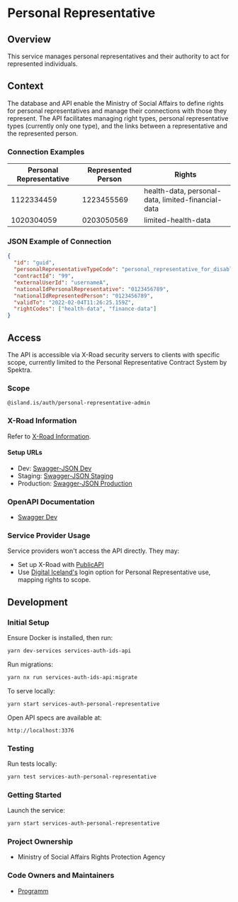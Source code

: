 # Personal Representative

## Overview

This service manages personal representatives and their authority to act for represented individuals.

## Context

The database and API enable the Ministry of Social Affairs to define rights for personal representatives and manage their connections with those they represent. The API facilitates managing right types, personal representative types (currently only one type), and the links between a representative and the represented person.

### Connection Examples

| **Personal Representative** | **Represented Person** | **Rights**                                         |
| --------------------------- | ---------------------- | -------------------------------------------------- |
| 1122334459                  | 1223455569             | health-data, personal-data, limited-financial-data |
| 1020304059                  | 0203050569             | limited-health-data                                |

### JSON Example of Connection

```json
{
  "id": "guid",
  "personalRepresentativeTypeCode": "personal_representative_for_disabled_person",
  "contractId": "99",
  "externalUserId": "usernameA",
  "nationalIdPersonalRepresentative": "0123456789",
  "nationalIdRepresentedPerson": "0123456789",
  "validTo": "2022-02-04T11:26:25.159Z",
  "rightCodes": ["health-data", "finance-data"]
}
```

## Access

The API is accessible via X-Road security servers to clients with specific scope, currently limited to the Personal Representative Contract System by Spektra.

### Scope

```plaintext
@island.is/auth/personal-representative-admin
```

### X-Road Information

Refer to [X-Road Information](https://docs.devland.is/technical-overview/x-road/x-road-system-requirements).

#### Setup URLs

- Dev: [Swagger-JSON Dev](https://personal-representative-xrd.internal.dev01.devland.is/swagger-json)
- Staging: [Swagger-JSON Staging](https://personal-representative-xrd.internal.staging01.devland.is/swagger-json)
- Production: [Swagger-JSON Production](https://personal-representative-xrd.internal.innskra.island.is/swagger-json)

### OpenAPI Documentation

- [Swagger Dev](https://personal-representative-xrd.dev01.devland.is/swagger)

### Service Provider Usage

Service providers won't access the API directly. They may:

- Set up X-Road with [PublicAPI](https://docs.devland.is/apps/services/auth/personal-representative-public)
- Use [Digital Iceland's](https://www.notion.so/Identity-Server-Integration-afde614a247e4b9da4731b2ace1115cd) login option for Personal Representative use, mapping rights to scope.

## Development

### Initial Setup

Ensure Docker is installed, then run:

```bash
yarn dev-services services-auth-ids-api
```

Run migrations:

```bash
yarn nx run services-auth-ids-api:migrate
```

To serve locally:

```bash
yarn start services-auth-personal-representative
```

Open API specs are available at:

```plaintext
http://localhost:3376
```

### Testing

Run tests locally:

```bash
yarn test services-auth-personal-representative
```

### Getting Started

Launch the service:

```bash
yarn start services-auth-personal-representative
```

### Project Ownership

- Ministry of Social Affairs Rights Protection Agency

### Code Owners and Maintainers

- [Programm](https://github.com/orgs/island-is/teams/programm/members)

```

```
